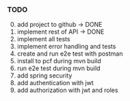 ### TODO

0) add project to github -> DONE
1) implement rest of API -> DONE
2) implement all tests
3) implement error handling and tests
4) create and run e2e test with postman
5) install to pcf during mvn build
6) run e2e test during mvn build
7) add spring security
8) add authentication with jwt
9) add authorization with jwt and roles
